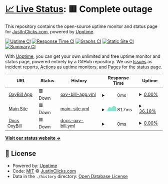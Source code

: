 # [📈 Live Status](https://status.oxybill.com): <!--live status--> **🟥 Complete outage**

This repository contains the open-source uptime monitor and status page for [JustInClicks.com](https://www.justinclicks.com), powered by [Upptime](https://github.com/upptime/upptime).

[![Uptime CI](https://github.com/justinclicks-com/status.oxybill.com/workflows/Uptime%20CI/badge.svg)](https://github.com/justinclicks-com/status.oxybill.com/actions?query=workflow%3A%22Uptime+CI%22)
[![Response Time CI](https://github.com/justinclicks-com/status.oxybill.com/workflows/Response%20Time%20CI/badge.svg)](https://github.com/justinclicks-com/status.oxybill.com/actions?query=workflow%3A%22Response+Time+CI%22)
[![Graphs CI](https://github.com/justinclicks-com/status.oxybill.com/workflows/Graphs%20CI/badge.svg)](https://github.com/justinclicks-com/status.oxybill.com/actions?query=workflow%3A%22Graphs+CI%22)
[![Static Site CI](https://github.com/justinclicks-com/status.oxybill.com/workflows/Static%20Site%20CI/badge.svg)](https://github.com/justinclicks-com/status.oxybill.com/actions?query=workflow%3A%22Static+Site+CI%22)
[![Summary CI](https://github.com/justinclicks-com/status.oxybill.com/workflows/Summary%20CI/badge.svg)](https://github.com/justinclicks-com/status.oxybill.com/actions?query=workflow%3A%22Summary+CI%22)

With [Upptime](https://upptime.js.org), you can get your own unlimited and free uptime monitor and status page, powered entirely by a GitHub repository. We use [Issues](https://github.com/justinclicks-com/status.oxybill.com/issues) as incident reports, [Actions](https://github.com/justinclicks-com/status.oxybill.com/actions) as uptime monitors, and [Pages](https://status.oxybill.com) for the status page.

<!--start: status pages-->
<!-- This summary is generated by Upptime (https://github.com/upptime/upptime) -->
<!-- Do not edit this manually, your changes will be overwritten -->
<!-- prettier-ignore -->
| URL | Status | History | Response Time | Uptime |
| --- | ------ | ------- | ------------- | ------ |
| <img alt="" src="https://favicons.githubusercontent.com/app.oxybill.com" height="13"> [OxyBill App](https://app.oxybill.com) | 🟥 Down | [oxy-bill-app.yml](https://github.com/JustInClicks-com/status.oxybill.com/commits/HEAD/history/oxy-bill-app.yml) | <details><summary><img alt="Response time graph" src="./graphs/oxy-bill-app/response-time-week.png" height="20"> 0ms</summary><br><a href="https://status.oxybill.com/history/oxy-bill-app"><img alt="Response time 1995" src="https://img.shields.io/endpoint?url=https%3A%2F%2Fraw.githubusercontent.com%2FJustInClicks-com%2Fstatus.oxybill.com%2FHEAD%2Fapi%2Foxy-bill-app%2Fresponse-time.json"></a><br><a href="https://status.oxybill.com/history/oxy-bill-app"><img alt="24-hour response time 0" src="https://img.shields.io/endpoint?url=https%3A%2F%2Fraw.githubusercontent.com%2FJustInClicks-com%2Fstatus.oxybill.com%2FHEAD%2Fapi%2Foxy-bill-app%2Fresponse-time-day.json"></a><br><a href="https://status.oxybill.com/history/oxy-bill-app"><img alt="7-day response time 0" src="https://img.shields.io/endpoint?url=https%3A%2F%2Fraw.githubusercontent.com%2FJustInClicks-com%2Fstatus.oxybill.com%2FHEAD%2Fapi%2Foxy-bill-app%2Fresponse-time-week.json"></a><br><a href="https://status.oxybill.com/history/oxy-bill-app"><img alt="30-day response time 0" src="https://img.shields.io/endpoint?url=https%3A%2F%2Fraw.githubusercontent.com%2FJustInClicks-com%2Fstatus.oxybill.com%2FHEAD%2Fapi%2Foxy-bill-app%2Fresponse-time-month.json"></a><br><a href="https://status.oxybill.com/history/oxy-bill-app"><img alt="1-year response time 1995" src="https://img.shields.io/endpoint?url=https%3A%2F%2Fraw.githubusercontent.com%2FJustInClicks-com%2Fstatus.oxybill.com%2FHEAD%2Fapi%2Foxy-bill-app%2Fresponse-time-year.json"></a></details> | <details><summary><a href="https://status.oxybill.com/history/oxy-bill-app">0.00%</a></summary><a href="https://status.oxybill.com/history/oxy-bill-app"><img alt="All-time uptime 31.05%" src="https://img.shields.io/endpoint?url=https%3A%2F%2Fraw.githubusercontent.com%2FJustInClicks-com%2Fstatus.oxybill.com%2FHEAD%2Fapi%2Foxy-bill-app%2Fuptime.json"></a><br><a href="https://status.oxybill.com/history/oxy-bill-app"><img alt="24-hour uptime 0.00%" src="https://img.shields.io/endpoint?url=https%3A%2F%2Fraw.githubusercontent.com%2FJustInClicks-com%2Fstatus.oxybill.com%2FHEAD%2Fapi%2Foxy-bill-app%2Fuptime-day.json"></a><br><a href="https://status.oxybill.com/history/oxy-bill-app"><img alt="7-day uptime 0.00%" src="https://img.shields.io/endpoint?url=https%3A%2F%2Fraw.githubusercontent.com%2FJustInClicks-com%2Fstatus.oxybill.com%2FHEAD%2Fapi%2Foxy-bill-app%2Fuptime-week.json"></a><br><a href="https://status.oxybill.com/history/oxy-bill-app"><img alt="30-day uptime 0.00%" src="https://img.shields.io/endpoint?url=https%3A%2F%2Fraw.githubusercontent.com%2FJustInClicks-com%2Fstatus.oxybill.com%2FHEAD%2Fapi%2Foxy-bill-app%2Fuptime-month.json"></a><br><a href="https://status.oxybill.com/history/oxy-bill-app"><img alt="1-year uptime 31.05%" src="https://img.shields.io/endpoint?url=https%3A%2F%2Fraw.githubusercontent.com%2FJustInClicks-com%2Fstatus.oxybill.com%2FHEAD%2Fapi%2Foxy-bill-app%2Fuptime-year.json"></a></details>
| <img alt="" src="https://favicons.githubusercontent.com/www.oxybill.com" height="13"> [Main Site](https://www.oxybill.com) | 🟥 Down | [main-site.yml](https://github.com/JustInClicks-com/status.oxybill.com/commits/HEAD/history/main-site.yml) | <details><summary><img alt="Response time graph" src="./graphs/main-site/response-time-week.png" height="20"> 817ms</summary><br><a href="https://status.oxybill.com/history/main-site"><img alt="Response time 286" src="https://img.shields.io/endpoint?url=https%3A%2F%2Fraw.githubusercontent.com%2FJustInClicks-com%2Fstatus.oxybill.com%2FHEAD%2Fapi%2Fmain-site%2Fresponse-time.json"></a><br><a href="https://status.oxybill.com/history/main-site"><img alt="24-hour response time 0" src="https://img.shields.io/endpoint?url=https%3A%2F%2Fraw.githubusercontent.com%2FJustInClicks-com%2Fstatus.oxybill.com%2FHEAD%2Fapi%2Fmain-site%2Fresponse-time-day.json"></a><br><a href="https://status.oxybill.com/history/main-site"><img alt="7-day response time 817" src="https://img.shields.io/endpoint?url=https%3A%2F%2Fraw.githubusercontent.com%2FJustInClicks-com%2Fstatus.oxybill.com%2FHEAD%2Fapi%2Fmain-site%2Fresponse-time-week.json"></a><br><a href="https://status.oxybill.com/history/main-site"><img alt="30-day response time 806" src="https://img.shields.io/endpoint?url=https%3A%2F%2Fraw.githubusercontent.com%2FJustInClicks-com%2Fstatus.oxybill.com%2FHEAD%2Fapi%2Fmain-site%2Fresponse-time-month.json"></a><br><a href="https://status.oxybill.com/history/main-site"><img alt="1-year response time 286" src="https://img.shields.io/endpoint?url=https%3A%2F%2Fraw.githubusercontent.com%2FJustInClicks-com%2Fstatus.oxybill.com%2FHEAD%2Fapi%2Fmain-site%2Fresponse-time-year.json"></a></details> | <details><summary><a href="https://status.oxybill.com/history/main-site">36.18%</a></summary><a href="https://status.oxybill.com/history/main-site"><img alt="All-time uptime 89.93%" src="https://img.shields.io/endpoint?url=https%3A%2F%2Fraw.githubusercontent.com%2FJustInClicks-com%2Fstatus.oxybill.com%2FHEAD%2Fapi%2Fmain-site%2Fuptime.json"></a><br><a href="https://status.oxybill.com/history/main-site"><img alt="24-hour uptime 0.00%" src="https://img.shields.io/endpoint?url=https%3A%2F%2Fraw.githubusercontent.com%2FJustInClicks-com%2Fstatus.oxybill.com%2FHEAD%2Fapi%2Fmain-site%2Fuptime-day.json"></a><br><a href="https://status.oxybill.com/history/main-site"><img alt="7-day uptime 36.18%" src="https://img.shields.io/endpoint?url=https%3A%2F%2Fraw.githubusercontent.com%2FJustInClicks-com%2Fstatus.oxybill.com%2FHEAD%2Fapi%2Fmain-site%2Fuptime-week.json"></a><br><a href="https://status.oxybill.com/history/main-site"><img alt="30-day uptime 85.04%" src="https://img.shields.io/endpoint?url=https%3A%2F%2Fraw.githubusercontent.com%2FJustInClicks-com%2Fstatus.oxybill.com%2FHEAD%2Fapi%2Fmain-site%2Fuptime-month.json"></a><br><a href="https://status.oxybill.com/history/main-site"><img alt="1-year uptime 89.93%" src="https://img.shields.io/endpoint?url=https%3A%2F%2Fraw.githubusercontent.com%2FJustInClicks-com%2Fstatus.oxybill.com%2FHEAD%2Fapi%2Fmain-site%2Fuptime-year.json"></a></details>
| <img alt="" src="https://favicons.githubusercontent.com/docs.oxybill.com" height="13"> [Docs OxyBill](https://docs.oxybill.com) | 🟥 Down | [docs-oxy-bill.yml](https://github.com/JustInClicks-com/status.oxybill.com/commits/HEAD/history/docs-oxy-bill.yml) | <details><summary><img alt="Response time graph" src="./graphs/docs-oxy-bill/response-time-week.png" height="20"> 0ms</summary><br><a href="https://status.oxybill.com/history/docs-oxy-bill"><img alt="Response time 171" src="https://img.shields.io/endpoint?url=https%3A%2F%2Fraw.githubusercontent.com%2FJustInClicks-com%2Fstatus.oxybill.com%2FHEAD%2Fapi%2Fdocs-oxy-bill%2Fresponse-time.json"></a><br><a href="https://status.oxybill.com/history/docs-oxy-bill"><img alt="24-hour response time 0" src="https://img.shields.io/endpoint?url=https%3A%2F%2Fraw.githubusercontent.com%2FJustInClicks-com%2Fstatus.oxybill.com%2FHEAD%2Fapi%2Fdocs-oxy-bill%2Fresponse-time-day.json"></a><br><a href="https://status.oxybill.com/history/docs-oxy-bill"><img alt="7-day response time 0" src="https://img.shields.io/endpoint?url=https%3A%2F%2Fraw.githubusercontent.com%2FJustInClicks-com%2Fstatus.oxybill.com%2FHEAD%2Fapi%2Fdocs-oxy-bill%2Fresponse-time-week.json"></a><br><a href="https://status.oxybill.com/history/docs-oxy-bill"><img alt="30-day response time 132" src="https://img.shields.io/endpoint?url=https%3A%2F%2Fraw.githubusercontent.com%2FJustInClicks-com%2Fstatus.oxybill.com%2FHEAD%2Fapi%2Fdocs-oxy-bill%2Fresponse-time-month.json"></a><br><a href="https://status.oxybill.com/history/docs-oxy-bill"><img alt="1-year response time 171" src="https://img.shields.io/endpoint?url=https%3A%2F%2Fraw.githubusercontent.com%2FJustInClicks-com%2Fstatus.oxybill.com%2FHEAD%2Fapi%2Fdocs-oxy-bill%2Fresponse-time-year.json"></a></details> | <details><summary><a href="https://status.oxybill.com/history/docs-oxy-bill">0.00%</a></summary><a href="https://status.oxybill.com/history/docs-oxy-bill"><img alt="All-time uptime 72.98%" src="https://img.shields.io/endpoint?url=https%3A%2F%2Fraw.githubusercontent.com%2FJustInClicks-com%2Fstatus.oxybill.com%2FHEAD%2Fapi%2Fdocs-oxy-bill%2Fuptime.json"></a><br><a href="https://status.oxybill.com/history/docs-oxy-bill"><img alt="24-hour uptime 0.00%" src="https://img.shields.io/endpoint?url=https%3A%2F%2Fraw.githubusercontent.com%2FJustInClicks-com%2Fstatus.oxybill.com%2FHEAD%2Fapi%2Fdocs-oxy-bill%2Fuptime-day.json"></a><br><a href="https://status.oxybill.com/history/docs-oxy-bill"><img alt="7-day uptime 0.00%" src="https://img.shields.io/endpoint?url=https%3A%2F%2Fraw.githubusercontent.com%2FJustInClicks-com%2Fstatus.oxybill.com%2FHEAD%2Fapi%2Fdocs-oxy-bill%2Fuptime-week.json"></a><br><a href="https://status.oxybill.com/history/docs-oxy-bill"><img alt="30-day uptime 3.44%" src="https://img.shields.io/endpoint?url=https%3A%2F%2Fraw.githubusercontent.com%2FJustInClicks-com%2Fstatus.oxybill.com%2FHEAD%2Fapi%2Fdocs-oxy-bill%2Fuptime-month.json"></a><br><a href="https://status.oxybill.com/history/docs-oxy-bill"><img alt="1-year uptime 72.98%" src="https://img.shields.io/endpoint?url=https%3A%2F%2Fraw.githubusercontent.com%2FJustInClicks-com%2Fstatus.oxybill.com%2FHEAD%2Fapi%2Fdocs-oxy-bill%2Fuptime-year.json"></a></details>

<!--end: status pages-->

[**Visit our status website →**](https://status.oxybill.com)

## 📄 License

- Powered by: [Upptime](https://github.com/upptime/upptime)
- Code: [MIT](./LICENSE) © [JustInClicks.com](https://www.justinclicks.com)
- Data in the `./history` directory: [Open Database License](https://opendatacommons.org/licenses/odbl/1-0/)
